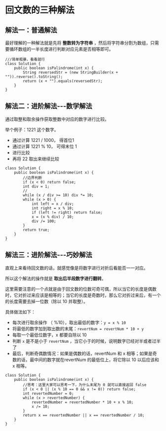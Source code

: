 # 回文数的三种解法

## 解法一：普通解法

最好理解的一种解法就是先将 **整数转为字符串** ，然后将字符串分割为数组，只需要循环数组的一半长度进行判断对应元素是否相等即可。

```
///简单粗暴，看看就行
class Solution {
    public boolean isPalindrome(int x) {
        String reversedStr = (new StringBuilder(x + "")).reverse().toString();
        return (x + "").equals(reversedStr);
    }
}
```



## 解法二：进阶解法---数学解法

通过取整和取余操作获取整数中对应的数字进行比较。

举个例子：1221 这个数字。

- 通过计算 1221 / 1000， 得首位1
- 通过计算 1221 % 10， 可得末位 1
- 进行比较
- 再将 22 取出来继续比较

```
class Solution {
    public boolean isPalindrome(int x) {
        //边界判断
        if (x < 0) return false;
        int div = 1;
        //
        while (x / div >= 10) div *= 10;
        while (x > 0) {
            int left = x / div;
            int right = x % 10;
            if (left != right) return false;
            x = (x % div) / 10;
            div /= 100;
        }
        return true;
    }
}
```



## 解法三：进阶解法---巧妙解法

直观上来看待回文数的话，就感觉像是将数字进行对折后看能否一一对应。

所以这个解法的操作就是 **取出后半段数字进行翻转**。

这里需要注意的一个点就是由于回文数的位数可奇可偶，所以当它的长度是偶数时，它对折过来应该是相等的；当它的长度是奇数时，那么它对折过来后，有一个的长度需要去掉一位数（除以 10 并取整）。

具体做法如下：

- 每次进行取余操作 （ %10），取出最低的数字：`y = x % 10`
- 将最低的数字加到取出数的末尾：`revertNum = revertNum * 10 + y`
- 每取一个最低位数字，x 都要自除以 10
- 判断 `x` 是不是小于 `revertNum` ，当它小于的时候，说明数字已经对半或者过半了
- 最后，判断奇偶数情况：如果是偶数的话，revertNum 和 x 相等；如果是奇数的话，最中间的数字就在revertNum 的最低位上，将它除以 10 以后应该和 x 相等。

```
class Solution {
    public boolean isPalindrome(int x) {
        //思考：这里大家可以思考一下，为什么末尾为 0 就可以直接返回 false
        if (x < 0 || (x % 10 == 0 && x != 0)) return false;
        int revertedNumber = 0;
        while (x > revertedNumber) {
            revertedNumber = revertedNumber * 10 + x % 10;
            x /= 10;
        }
        return x == revertedNumber || x == revertedNumber / 10;
    }
}
```

